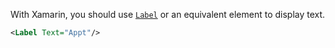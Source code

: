 With Xamarin, you should use [`Label`](https://docs.microsoft.com/en-us/xamarin/xamarin-forms/user-interface/text/label) or an equivalent element to display text.

```xml
<Label Text="Appt"/>
```
